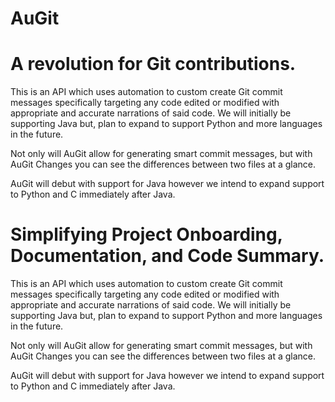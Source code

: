 # AuGit

# A revolution for Git contributions.

This is an API which uses automation to custom create Git commit messages specifically targeting any code edited or modified with appropriate and accurate narrations of said code. We will initially be supporting Java but, plan to expand to support Python and more languages in the future. 

Not only will AuGit allow for generating smart commit messages, but with AuGit Changes you can see the differences between two files at a glance.

AuGit will debut with support for Java however we intend to expand support to Python and C immediately after Java.

# Simplifying Project Onboarding, Documentation, and Code Summary.

This is an API which uses automation to custom create Git commit messages specifically targeting any code edited or modified with appropriate and accurate narrations of said code. We will initially be supporting Java but, plan to expand to support Python and more languages in the future. 

Not only will AuGit allow for generating smart commit messages, but with AuGit Changes you can see the differences between two files at a glance.

AuGit will debut with support for Java however we intend to expand support to Python and C immediately after Java.
